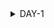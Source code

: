<details>
<summary class="summary">DAY-1</summary>

## Conteúdo do Day-1
- [Descomplicando ArgoCD - DAY-1](day-1/index.html#descomplicando-argocd---day-1)
  - [O que vamos aprender no Day-1?](day-1/index.html#o-que-vamos-aprender-no-day-1)
  - [Conteúdo do Day-1](day-1/index.html#conteúdo-do-day-1)
  - [O que é o ArgoCD?](day-1/index.html#o-que-é-o-argocd)
  - [O que é GitOps?](day-1/index.html#o-que-é-gitops)
  - [Pré-requisitos](day-1/index.html#pré-requisitos)
  - [Instalando o ArgoCD](day-1/index.html#instalando-o-argocd)
    - [Instalando o ArgoCD como um operador no Kubernetes](day-1/index.html#instalando-o-argocd-como-um-operador-no-kubernetes)
  - [Instalando o ArgoCD CLI](day-1/index.html#instalando-o-argocd-cli)
  - [Autenticando no ArgoCD](day-1/index.html#autenticando-no-argocd)
  - [Criando a aplicação no ArgoCD](day-1/index.html#criando-a-aplicação-no-argocd)
    - [Criando a nossa app exemplo](day-1/index.html#criando-a-nossa-app-exemplo)
    - [Criando a app no ArgoCD usando o ArgoCD CLI](day-1/index.html#criando-a-app-no-argocd-usando-o-argocd-cli)
    - [Primeiros passos com o ArgoCD e nossa app](day-1/index.html#primeiros-passos-com-o-argocd-e-nossa-app)
  - [Final Day-1](day-1/index.html#final-day-1)

</details>